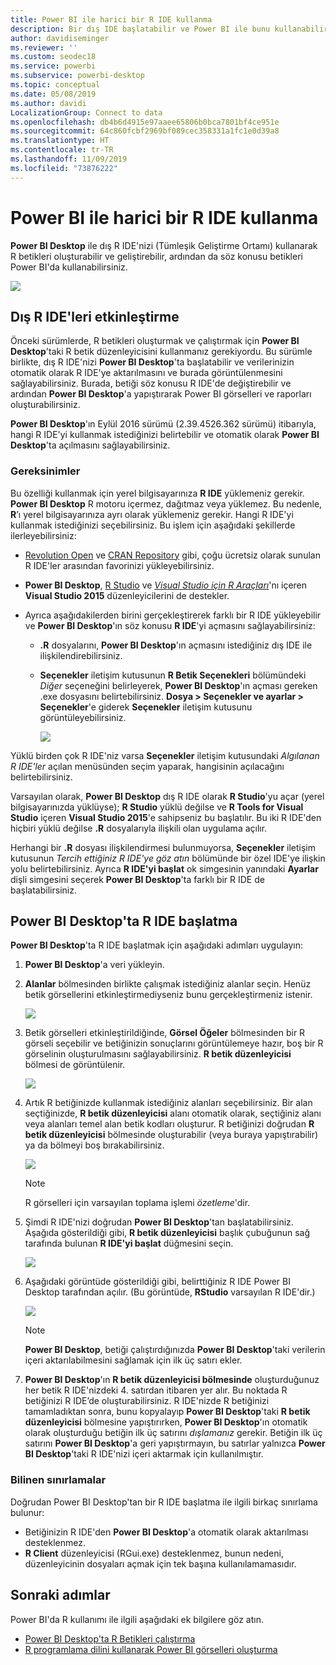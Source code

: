 ```yaml
---
title: Power BI ile harici bir R IDE kullanma
description: Bir dış IDE başlatabilir ve Power BI ile bunu kullanabilirsiniz
author: davidiseminger
ms.reviewer: ''
ms.custom: seodec18
ms.service: powerbi
ms.subservice: powerbi-desktop
ms.topic: conceptual
ms.date: 05/08/2019
ms.author: davidi
LocalizationGroup: Connect to data
ms.openlocfilehash: db4b6d4915e97aaee65806b0bca7801bf4ce951e
ms.sourcegitcommit: 64c860fcbf2969bf089cec358331a1fc1e0d39a8
ms.translationtype: HT
ms.contentlocale: tr-TR
ms.lasthandoff: 11/09/2019
ms.locfileid: "73876222"
---
```

# <a name="use-an-external-r-ide-with-power-bi"></a>Power BI ile harici bir R IDE kullanma
**Power BI Desktop** ile dış R IDE'nizi (Tümleşik Geliştirme Ortamı) kullanarak R betikleri oluşturabilir ve geliştirebilir, ardından da söz konusu betikleri Power BI'da kullanabilirsiniz.

![](media/desktop-r-ide/r-ide_1a.png)

## <a name="enable-an-external-r-ide"></a>Dış R IDE'leri etkinleştirme
Önceki sürümlerde, R betikleri oluşturmak ve çalıştırmak için **Power BI Desktop**'taki R betik düzenleyicisini kullanmanız gerekiyordu. Bu sürümle birlikte, dış R IDE'nizi **Power BI Desktop**'ta başlatabilir ve verilerinizin otomatik olarak R IDE'ye aktarılmasını ve burada görüntülenmesini sağlayabilirsiniz. Burada, betiği söz konusu R IDE'de değiştirebilir ve ardından **Power BI Desktop**'a yapıştırarak Power BI görselleri ve raporları oluşturabilirsiniz.

**Power BI Desktop**'ın Eylül 2016 sürümü (2.39.4526.362 sürümü) itibarıyla, hangi R IDE'yi kullanmak istediğinizi belirtebilir ve otomatik olarak **Power BI Desktop**'ta açılmasını sağlayabilirsiniz.

### <a name="requirements"></a>Gereksinimler
Bu özelliği kullanmak için yerel bilgisayarınıza **R IDE** yüklemeniz gerekir. **Power BI Desktop** R motoru içermez, dağıtmaz veya yüklemez. Bu nedenle, **R**’ı yerel bilgisayarınıza ayrı olarak yüklemeniz gerekir. Hangi R IDE'yi kullanmak istediğinizi seçebilirsiniz. Bu işlem için aşağıdaki şekillerde ilerleyebilirsiniz:

* [Revolution Open](https://mran.revolutionanalytics.com/download/) ve [CRAN Repository](https://cran.r-project.org/bin/windows/base/) gibi, çoğu ücretsiz olarak sunulan R IDE'ler arasından favorinizi yükleyebilirsiniz.
* **Power BI Desktop**, [R Studio](https://www.rstudio.com/) ve [*Visual Studio için R Araçları*](https://beta.visualstudio.com/vs/rtvs/)'nı içeren **Visual Studio 2015** düzenleyicilerini de destekler.
* Ayrıca aşağıdakilerden birini gerçekleştirerek farklı bir R IDE yükleyebilir ve **Power BI Desktop**'ın söz konusu **R IDE**'yi açmasını sağlayabilirsiniz:
  
  * **.R** dosyalarını, **Power BI Desktop**'ın açmasını istediğiniz dış IDE ile ilişkilendirebilirsiniz.
  * **Seçenekler** iletişim kutusunun **R Betik Seçenekleri** bölümündeki *Diğer* seçeneğini belirleyerek, **Power BI Desktop**'ın açması gereken .exe dosyasını belirtebilirsiniz. **Dosya > Seçenekler ve ayarlar > Seçenekler**'e giderek **Seçenekler** iletişim kutusunu görüntüleyebilirsiniz.
    
    ![](media/desktop-r-ide/r-ide_1b.png)

Yüklü birden çok R IDE'niz varsa **Seçenekler** iletişim kutusundaki *Algılanan R IDE'ler* açılan menüsünden seçim yaparak, hangisinin açılacağını belirtebilirsiniz.

Varsayılan olarak, **Power BI Desktop** dış R IDE olarak **R Studio**'yu açar (yerel bilgisayarınızda yüklüyse); **R Studio** yüklü değilse ve **R Tools for Visual Studio** içeren **Visual Studio 2015**'e sahipseniz bu başlatılır. Bu iki R IDE'den hiçbiri yüklü değilse **.R** dosyalarıyla ilişkili olan uygulama açılır.

Herhangi bir **.R** dosyası ilişkilendirmesi bulunmuyorsa, **Seçenekler** iletişim kutusunun *Tercih ettiğiniz R IDE'ye göz atın* bölümünde bir özel IDE'ye ilişkin yolu belirtebilirsiniz. Ayrıca **R IDE'yi başlat** ok simgesinin yanındaki **Ayarlar** dişli simgesini seçerek **Power BI Desktop**'ta farklı bir R IDE de başlatabilirsiniz.

## <a name="launch-an-r-ide-from-power-bi-desktop"></a>Power BI Desktop'ta R IDE başlatma
**Power BI Desktop**'ta R IDE başlatmak için aşağıdaki adımları uygulayın:

1. **Power BI Desktop**'a veri yükleyin.
2. **Alanlar** bölmesinden birlikte çalışmak istediğiniz alanlar seçin. Henüz betik görsellerini etkinleştirmediyseniz bunu gerçekleştirmeniz istenir.
   
   ![](media/desktop-r-ide/r-ide_3.png)
3. Betik görselleri etkinleştirildiğinde, **Görsel Öğeler** bölmesinden bir R görseli seçebilir ve betiğinizin sonuçlarını görüntülemeye hazır, boş bir R görselinin oluşturulmasını sağlayabilirsiniz. **R betik düzenleyicisi** bölmesi de görüntülenir.
   
   ![](media/desktop-r-ide/r-ide_4.png)
4. Artık R betiğinizde kullanmak istediğiniz alanları seçebilirsiniz. Bir alan seçtiğinizde, **R betik düzenleyicisi** alanı otomatik olarak, seçtiğiniz alanı veya alanları temel alan betik kodları oluşturur. R betiğinizi doğrudan **R betik düzenleyicisi** bölmesinde oluşturabilir (veya buraya yapıştırabilir) ya da bölmeyi boş bırakabilirsiniz.
   
   ![](media/desktop-r-ide/r-ide_5.png)
   
   > [!NOTE]
   > R görselleri için varsayılan toplama işlemi *özetleme*'dir.
   > 
   > 
5. Şimdi R IDE'nizi doğrudan **Power BI Desktop**'tan başlatabilirsiniz. Aşağıda gösterildiği gibi, **R betik düzenleyicisi** başlık çubuğunun sağ tarafında bulunan **R IDE'yi başlat** düğmesini seçin.
   
   ![](media/desktop-r-ide/r-ide_6.png)
6. Aşağıdaki görüntüde gösterildiği gibi, belirttiğiniz R IDE Power BI Desktop tarafından açılır. (Bu görüntüde, **RStudio** varsayılan R IDE'dir.)
   
   ![](media/desktop-r-ide/r-ide_7.png)
   
   > [!NOTE]
   > **Power BI Desktop**, betiği çalıştırdığınızda **Power BI Desktop**'taki verilerin içeri aktarılabilmesini sağlamak için ilk üç satırı ekler.
   > 
   > 
7. **Power BI Desktop**'ın **R betik düzenleyicisi bölmesinde** oluşturduğunuz her betik R IDE'nizdeki 4. satırdan itibaren yer alır. Bu noktada R betiğinizi R IDE’de oluşturabilirsiniz. R IDE'nizde R betiğinizi tamamladıktan sonra, bunu kopyalayıp **Power BI Desktop**'taki **R betik düzenleyicisi** bölmesine yapıştırırken, **Power BI Desktop**'ın otomatik olarak oluşturduğu betiğin ilk üç satırını *dışlamanız* gerekir. Betiğin ilk üç satırını **Power BI Desktop**'a geri yapıştırmayın, bu satırlar yalnızca **Power BI Desktop**'taki R IDE'nizi içeri aktarmak için kullanılmıştır.

### <a name="known-limitations"></a>Bilinen sınırlamalar
Doğrudan Power BI Desktop'tan bir R IDE başlatma ile ilgili birkaç sınırlama bulunur:

* Betiğinizin R IDE'den **Power BI Desktop**'a otomatik olarak aktarılması desteklenmez.
* **R Client** düzenleyicisi (RGui.exe) desteklenmez, bunun nedeni, düzenleyicinin dosyaları açmak için tek başına kullanılamamasıdır.

## <a name="next-steps"></a>Sonraki adımlar
Power BI'da R kullanımı ile ilgili aşağıdaki ek bilgilere göz atın.

* [Power BI Desktop'ta R Betikleri çalıştırma](desktop-r-scripts.md)
* [R programlama dilini kullanarak Power BI görselleri oluşturma](desktop-r-visuals.md)

